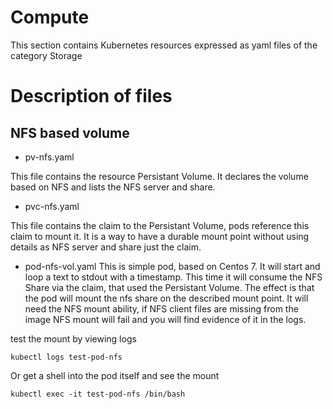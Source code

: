 # Compute 
This section contains Kubernetes resources expressed as yaml files of the category Storage


# Description of files

## NFS based volume

- pv-nfs.yaml

This file contains the resource Persistant Volume. It declares the volume based on NFS and lists the NFS server and share.

- pvc-nfs.yaml

This file contains the claim to the Persistant Volume, pods reference this claim to mount it. It is a way to have a durable mount point without using details as NFS server and share just the claim.

- pod-nfs-vol.yaml
This is simple pod, based on Centos 7. It will start and loop a text to stdout with a timestamp. This time it will consume the NFS Share via the claim, that used the Persistant Volume.
The effect is that the pod will mount the nfs share on the described mount point. It will need the NFS mount ability, if NFS client files are missing from the image NFS mount will fail and you will find evidence of it in the logs.

test the mount by viewing logs
```
kubectl logs test-pod-nfs 
```

Or get a shell into the pod itself and see the mount

```
kubectl exec -it test-pod-nfs /bin/bash
```
 
